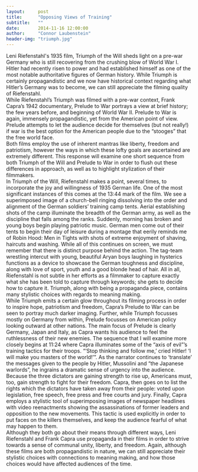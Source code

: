 ```yaml
---
layout:     post
title:      "Opposing Views of Training"
subtitle:   ""
date:       2014-11-16 12:00:00
author:     "Connor Laubenstein"
header-img: "triumph.jpg"
---
```


<p>Leni Riefenstahl's 1935 film, Triumph of the Will sheds light on a pre-war Germany who is still recovering from the crushing blow of World War I.  Hitler had recently risen to power and had established himself as one of the most notable authoritative figures of German history.  While Triumph is certainly propagandistic and we now have historical context regarding what Hitler’s Germany was to become, we can still appreciate the filming quality of Riefenstahl.<br>
	While Riefenstahl’s Triumph was filmed with a pre-war context, Frank Capra’s 1942 documentary, Prelude to War portrays a view at brief history; the few years before, and beginning of World War II.  Prelude to War is again, immensely propagandistic, yet from the American point of view.  Prelude attempts to let the audience decide for themselves (but not really!) if war is the best option for the American people due to the “stooges” that the free world face.<br>
Both films employ the use of inherent mantras like liberty, freedom and patriotism, however the ways in which these lofty goals are ascertained are extremely different.  This response will examine one short sequence from both Triumph of the Will and Prelude to War in order to flush out these differences in approach, as well as to highlight stylization of their filmmakers.<br>
In Triumph of the Will, Riefenstahl makes a point, several times, to incorporate the joy and willingness of 1935 German life.  One of the most significant instances of this comes at the 13:44 mark of the film.  We see a superimposed image of a church-bell ringing dissolving into the order and alignment of the German soldiers’ training camp tents.  Aerial establishing shots of the camp illuminate the breadth of the German army, as well as the discipline that falls among the ranks.  Suddenly, morning has broken and young boys begin playing patriotic music.  German men come out of their tents to begin their day of leisure during a montage that eerily reminds me of Robin Hood: Men in Tights with shots of extreme enjoyment of shaving, haircuts and washing.  While all of this continues on screen, we must remember that there is distinct purpose behind the action.  The tag-team wrestling intercut with young, beautiful Aryan boys laughing in hysterics functions as a device to showcase the German toughness and discipline, along with love of sport, youth and a good blonde head of hair.  All in all, Riefenstahl is not subtle in her efforts as a filmmaker to capture exactly what she has been told to capture through keywords; she gets to decide how to capture it.  Triumph, along with being a propaganda piece, contains many stylistic choices with regards to meaning making.<br>
While Triumph emits a certain glow throughout its filming process in order to inspire hope, patriotism and freedom, Capra’s Prelude to War can be seen to portray much darker imaging.  Further, while Triumph focusses mostly on Germany from within, Prelude focusses on American policy looking outward at other nations.  The main focus of Prelude is clearly Germany, Japan and Italy, as Capra wants his audience to feel the ruthlessness of their new enemies.  The sequence that I will examine more closely begins at 11:24 where Capra illuminates some of the “axis of evil”’s training tactics for their troops.  “‘Stop thinking and follow me,’ cried Hitler! ‘I will make you masters of the world!’”.  As the narrator continues to ‘translate’ the messages given to the people by Hitler, Mussolini and “the Japanese warlords”, he ingrains a dramatic sense of urgency into the audience.  Because the three dictators are gaining strength to rise up, Americans must, too, gain strength to fight for their freedom.  Capra, then goes on to list the rights which the dictators have taken away from their people: voted upon legislation, free speech, free press and free courts and jury.  Finally, Capra employs a stylistic tool of superimposing images of newspaper headlines with video reenactments showing the assassinations of former leaders and opposition to the new movements.  This tactic is used explicitly in order to put faces on the killers themselves, and keep the audience fearful of what may happen to them.<br>
Although they both go about their means through different ways, Leni Riefenstahl and Frank Capra use propaganda in their films in order to strive towards a sense of communal unity, liberty, and freedom.  Again, although these films are both propagandistic in nature, we can still appreciate their stylistic choices with connections to meaning making, and how those choices would have affected audiences of the time.<br>
	